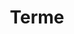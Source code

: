---
title: Terme
date: 
draft: false

# descripcion
description : Aros de plata con microcubic

materials: Plata 925

color: Plateado

dimensions: 1,5cm largo

code: 01-11-0404

type: "Aros"

categories: []

price: $1.820,00

# Images
# first image will be shown in the product page
images:
  # - image: "images/path_to_image"
  # La ubicacion de las imagenes es imagenes/Aros/Aros.Argollas/01-11-0404-terme
  - image: "./images/aros/argollas/01-11-0404-argolla-con-estrellita_a.JPG"
  - image: "./images/aros/argollas/01-11-0404-argolla-con-estrellita_b.JPG"
---